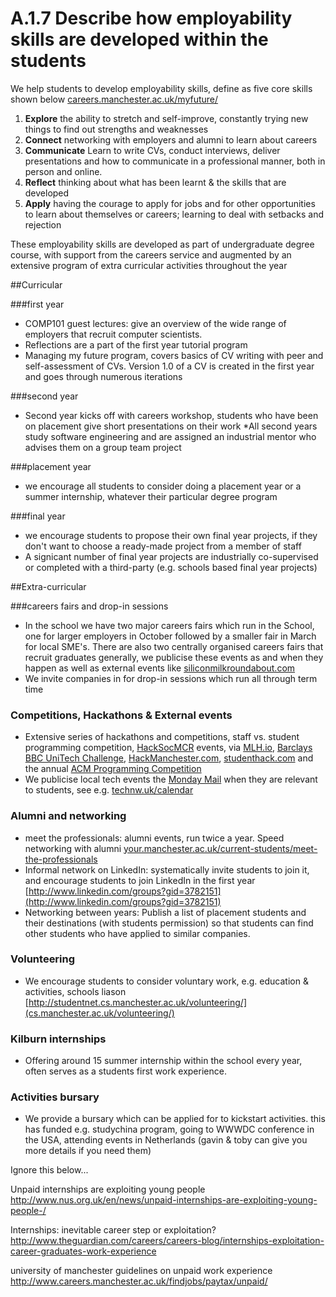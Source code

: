 # A.1.7 Describe how employability skills are developed within the students

We help students to develop employability skills, define as five core skills shown below  [careers.manchester.ac.uk/myfuture/](http://www.careers.manchester.ac.uk/myfuture/)

1. **Explore** the ability to stretch and self-improve, constantly trying new things to find out strengths and weaknesses
2. **Connect** networking with employers and alumni to learn about careers
3. **Communicate** Learn to write CVs, conduct interviews, deliver presentations and how to communicate in a professional manner, both in person and online.
4. **Reflect** thinking about what has been learnt & the skills that are developed
5. **Apply** having the courage to apply for jobs and for other opportunities to learn about themselves or careers; learning to deal with setbacks and rejection

These employability skills are developed as part of undergraduate degree course, with support from the careers service and augmented by an extensive program of extra curricular activities throughout the year

##Curricular

###first year
* COMP101 guest lectures: give an overview of the wide range of employers that recruit computer scientists.
* Reflections are a part of the first year tutorial program
* Managing my future program, covers basics of CV writing with peer and self-assessment of CVs. Version 1.0 of a CV is created in the first year and goes through numerous iterations

###second year

* Second year kicks off with careers workshop, students who have been on placement give short presentations on their work
*All second years study software engineering and are assigned an industrial mentor who advises them on a group team project

###placement year
* we encourage all students to consider doing a placement year or a summer internship, whatever their particular degree program

###final year
* we encourage students to propose their own final year projects, if they don't want to choose a ready-made project from a member of staff
* A signicant number of final year projects are industrially co-supervised or completed with a third-party (e.g. schools based final year projects)

##Extra-curricular

###careers fairs and drop-in sessions
* In the school we have two major careers fairs which run in the School, one for larger employers in October followed by a smaller fair in March for local SME's. There are also two centrally organised careers fairs that recruit graduates generally, we publicise these events as and when they happen as well as external events like [siliconmilkroundabout.com](http://www.siliconmilkroundabout.com)
* We invite companies in for drop-in sessions which run all through term time
### Competitions, Hackathons & External events
* Extensive series of hackathons and competitions, staff vs. student programming competition, [HackSocMCR](https://twitter.com/hacksocmcr) events, via [MLH.io](http://MLH.io), [Barclays BBC UniTech Challenge](http://www.cs.manchester.ac.uk/about-us/news-and-events/full-article/?articleid=3454), [HackManchester.com](http://www.hackmanchester.com), [studenthack.com](http://www.studenthack.com) and the annual [ACM Programming Competition](https://en.wikipedia.org/wiki/ACM_International_Collegiate_Programming_Contest)
* We publicise local tech events the [Monday Mail](http://studentnet.cs.manchester.ac.uk/ugt/mondaymail/) when they are relevant to students, see e.g. [technw.uk/calendar](http://technw.uk/calendar)

### Alumni and networking
* meet the professionals: alumni events, run twice a year. Speed networking with alumni [your.manchester.ac.uk/current-students/meet-the-professionals](http://your.manchester.ac.uk/current-students/meet-the-professionals)
* Informal network on LinkedIn: systematically invite students to join it, and encourage students to join LinkedIn in the first year [http://www.linkedin.com/groups?gid=3782151](http://www.linkedin.com/groups?gid=3782151)
* Networking between years: Publish a list of placement students and their destinations (with students permission) so that students can find other students who have applied to similar companies.

### Volunteering
* We encourage students to consider voluntary work, e.g. education & activities, schools liason [http://studentnet.cs.manchester.ac.uk/volunteering/](cs.manchester.ac.uk/volunteering/)

### Kilburn internships
* Offering around 15 summer internship within the school every year, often serves as a students first work experience.

### Activities bursary
* We provide a bursary which can be applied for to kickstart activities. this has funded e.g. studychina program, going to WWWDC conference in the USA, attending events in Netherlands (gavin & toby can give you more details if you need them)

Ignore this below...

Unpaid internships are exploiting young people
http://www.nus.org.uk/en/news/unpaid-internships-are-exploiting-young-people-/

Internships: inevitable career step or exploitation?
http://www.theguardian.com/careers/careers-blog/internships-exploitation-career-graduates-work-experience

university of manchester guidelines on unpaid work experience
http://www.careers.manchester.ac.uk/findjobs/paytax/unpaid/
